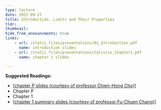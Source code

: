 ```yaml
---
type: lecture
date: 2021-09-27
title: Introduction, Limits and Their Properties
tldr: 
thumbnail: 
hide_from_announcments: true
links: 
    - url: /static_files/presentations/01_Introduction.pdf
      name: introduction slides
    - url: /static_files/presentations/Calculus_Chapter1.pdf
      name: chapter 1 slides

---
```

**Suggested Readings:**
- [[chapter P slides (courtesy of professor Chien-Hong Cho)]](/nsysu-EE1003A/static_files/presentations/Ch0_Slidehandout.pdf)
- Chapter P
- Chapter 1
- [[chapter 1 summary slides (courtesy of professor Fu-Chuen Chang)]](/nsysu-EE1003A/static_files/presentations/Chap01_Summary.pdf)
